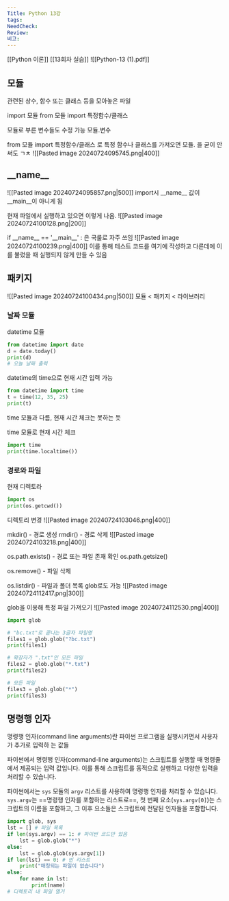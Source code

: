 ```yaml
---
Title: Python 13강
tags: 
NeedCheck: 
Review: 
비고:
---
```

[[Python 이론]]
[[13회차 실습]]
![[Python-13 (1).pdf]]

## 모듈
관련된 상수, 함수 또는 클래스 등을 모아놓은 파일

import 모듈
from 모듈 import 특정함수/클래스

모듈로 부른 변수들도 수정 가능
모듈.변수

from 모듈 import 특정함수/클래스
로 특정 함수나 클래스를 가져오면 모듈. 을 굳이 안써도 ㄱㅊ
![[Pasted image 20240724095745.png|400]]

## \_\_name__
![[Pasted image 20240724095857.png|500]]
import시 \_\_name__ 값이 \_\_main__이 아니게 됨

현재 파일에서 실행하고 있으면 이렇게 나옴.
![[Pasted image 20240724100128.png|200]]

if \_\_name__ == '\_\_main__' : 은 국룰로 자주 쓰임
![[Pasted image 20240724100239.png|400]]
이를 통해 테스트 코드를 여기에 작성하고
다른데에 이를 불렀을 때 실행되지 않게 만들 수 있음

## 패키지
![[Pasted image 20240724100434.png|500]]
모듈 < 패키지 < 라이브러리

### 날짜 모듈
datetime 모듈
```python
from datetime import date
d = date.today()
print(d)
# 오늘 날짜 출력
```
datetime의 time으로 현재 시간 입력 가능
```python
from datetime import time
t = time(12, 35, 25)
print(t)
```
time 모듈과 다름, 현재 시간 체크는 못하는 듯

time 모듈로 현재 시간 체크
```python
import time
print(time.localtime())
```

### 경로와 파일
현재 디렉토라
```python
import os
print(os.getcwd())
```

디렉토리 변경
![[Pasted image 20240724103046.png|400]]

mkdir() - 경로 생성
rmdir() - 경로 삭제
![[Pasted image 20240724103218.png|400]]

os.path.exists() - 경로 또는 파일 존재 확인
os.path.getsize()

os.remove() - 파일 삭제

os.listdir() - 파일과 폴더 목록
glob로도 가능
![[Pasted image 20240724112417.png|300]]

glob을 이용해 특정 파일 가져오기
![[Pasted image 20240724112530.png|400]]
```python
import glob

# "bc.txt"로 끝나는 3글자 파일명
files1 = glob.glob("?bc.txt")
print(files1)

# 확장자가 ".txt"인 모든 파일
files2 = glob.glob("*.txt")
print(files2)

# 모든 파일
files3 = glob.glob("*")
print(files3)

```

## 명령행 인자
명령행 인자(command line arguments)란 파이썬 프로그램을 실행시키면서 사용자가 추가로 입력하 는 값들

파이썬에서 명령행 인자(command-line arguments)는 스크립트를 실행할 때 명령줄에서 제공되는 입력 값입니다. 이를 통해 스크립트를 동적으로 실행하고 다양한 입력을 처리할 수 있습니다.

파이썬에서는 `sys` 모듈의 `argv` 리스트를 사용하여 명령행 인자를 처리할 수 있습니다. `sys.argv`는 ==명령행 인자를 포함하는 리스트로==, 첫 번째 요소(`sys.argv[0]`)는 스크립트의 이름을 포함하고, 그 이후 요소들은 스크립트에 전달된 인자들을 포함합니다.

```python
import glob, sys 
lst = [] # 파일 목록 
if len(sys.argv) == 1: # 파이썬 코드만 있음 
	lst = glob.glob("*") 
else: 
	lst = glob.glob(sys.argv[1]) 
if len(lst) == 0: # 빈 리스트 
	print("매칭되는 파일이 없습니다") 
else: 
	for name in lst:
		print(name)
# 디렉토리 내 파일 열거
```